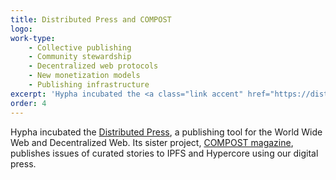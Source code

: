 ```yaml
---
title: Distributed Press and COMPOST
logo:
work-type: 
    - Collective publishing 
    - Community stewardship 
    - Decentralized web protocols 
    - New monetization models 
    - Publishing infrastructure
excerpt: 'Hypha incubated the <a class="link accent" href="https://distributed.press/">Distributed Press</a> a publishing tool for the World Wide Web and Decentralized Web. Its sister project, <a class="link accent" href="https://two.compost.digital/">COMPOST magazine</a> publishes issues of curated stories to IPFS and Hypercore using our digital press.'
order: 4
---
```

Hypha incubated the <a class="link accent" href="https://distributed.press/">Distributed Press</a>, a publishing tool for the World Wide Web and Decentralized Web. Its sister project, <a class="link accent" href="https://two.compost.digital/">COMPOST magazine</a>, publishes issues of curated stories to IPFS and Hypercore using our digital press.